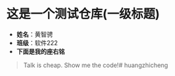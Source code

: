 # 这是一个测试仓库(一级标题)
- **姓名**：黄智骋
- **班级**：软件222
- **下面是我的座右铭**
> Talk is cheap. Show me the code!# huangzhicheng
